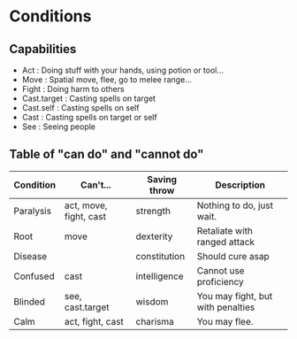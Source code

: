 # Conditions


## Capabilities

- Act : Doing stuff with your hands, using potion or tool...
- Move : Spatial move, flee, go to melee range...
- Fight : Doing harm to others
- Cast.target : Casting spells on target
- Cast.self : Casting spells on self
- Cast : Casting spells on target or self
- See : Seeing people

## Table of "can do" and "cannot do"

| Condition | Can't...               | Saving throw | Description                       |
|-----------|------------------------|--------------|-----------------------------------|
| Paralysis | act, move, fight, cast | strength     | Nothing to do, just wait.         |
| Root      | move                   | dexterity    | Retaliate with ranged attack      |
| Disease   |                        | constitution | Should cure asap                  |
| Confused  | cast                   | intelligence | Cannot use proficiency            |
| Blinded   | see, cast.target       | wisdom       | You may fight, but with penalties |
| Calm      | act, fight, cast       | charisma     | You may flee.                     |

